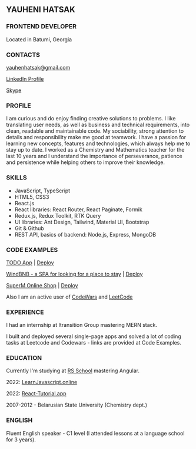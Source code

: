 ## YAUHENI HATSAK

### FRONTEND DEVELOPER

Located in Batumi, Georgia

### CONTACTS

<yauhenhatsak@gmail.com>

[LinkedIn Profile](https://www.linkedin.com/in/yauheni-hatsak-39312023b/)

[Skype](https://join.skype.com/invite/lKjRcKsTzRJH)

### PROFILE

I am curious and do enjoy finding creative solutions to problems. I like
translating user needs, as well as business and technical requirements,
into clean, readable and maintainable code. My sociability, strong
attention to details and responsibility make me good at teamwork. I have a
passion for learning new concepts, features and technologies, which
always help me to stay up to date.
I worked as a Chemistry and Mathematics teacher for the last 10 years and I understand the importance of perseverance, patience and persistence while helping others to improve their knowledge.

### SKILLS

- JavaScript, TypeScript
- HTML5, CSS3
- React.js
- React libraries: React Router, React Paginate, Formik
- Redux.js, Redux Toolkit, RTK Query
- UI libraries: Ant Design, Tailwind, Material UI, Bootstrap
- Git & Github
- REST API, basics of backend: Node.js, Express, MongoDB

### CODE EXAMPLES

[TODO App](https://github.com/egatsak/todolist) | [Deploy](http://starlit-griffin-fe6be6.netlify.app/)

[WindBNB - a SPA for looking for a place to stay](https://github.com/egatsak/windbnb-master) | [Deploy](https://superb-creponne-a1df7b.netlify.app/)

[SuperM Online Shop](https://github.com/egatsak/superm-1) | [Deploy](https://celadon-monstera-6b69be.netlify.app/)

Also I am an active user of [CodeWars](https://www.codewars.com/users/egatsak) and [LeetCode](https://leetcode.com/egatsak/)

### EXPERIENCE

I had an internship at Itransition Group mastering MERN stack.

I built and deployed several single-page apps and solved a lot of coding tasks at Leetcode and Codewars - links are provided at Code Examples.

### EDUCATION

Currently I'm studying at [RS School](https://rs.school/) mastering Angular.

2022: [LearnJavascript.online](https://res.cloudinary.com/dbfn5lnvx/image/authenticated/s--cvWZdvEy--/v1653994463/certificates/javascript/yauhenihatsak-7941.pdf)

2022: [React-Tutorial.app](https://res.cloudinary.com/dbfn5lnvx/image/authenticated/s--T8hr3H0A--/v1655385969/certificates/react/yauhenihatsak-7367.pdf)

2007-2012 - Belarusian State University (Chemistry dept.)

### ENGLISH

Fluent English speaker - C1 level (I attended lessons at a language school for 3 years).
